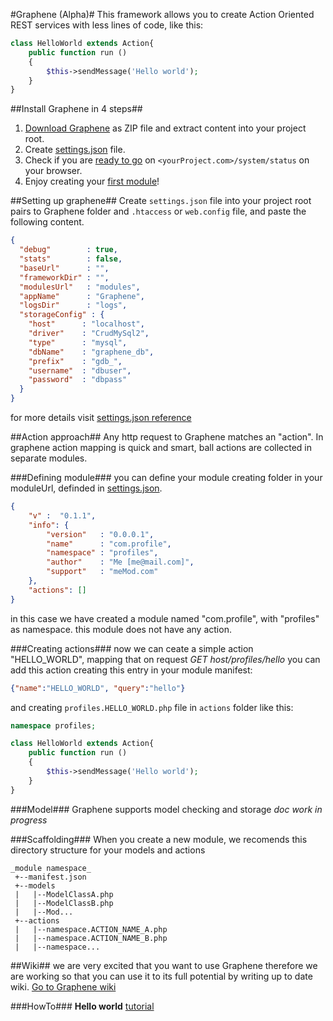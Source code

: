 #Graphene (Alpha)#
This framework allows you to create Action Oriented REST services with less lines of code, like this:
```PHP
class HelloWorld extends Action{
	public function run ()
	{
		$this->sendMessage('Hello world');
	}
}
```

##Install Graphene in 4 steps##
1. [Download Graphene](https://github.com/marcomag89/Graphene/releases/latest) as ZIP file and extract content into your project root.
2. Create [settings.json](#setting-up-graphene) file.
3. Check if you are [ready to go](https://github.com/marcomag89/Graphene/wiki#ready-to-go) on `<yourProject.com>/system/status` on your browser.
4. Enjoy creating your [first module](https://github.com/marcomag89/Graphene/wiki/Hello-World-tutorial)!

##Setting up graphene##
Create `settings.json` file into your project root pairs to Graphene folder and `.htaccess` or `web.config` file, and paste the following content.

```JSON
{
  "debug"        : true,
  "stats"        : false,
  "baseUrl"      : "",
  "frameworkDir" : "",
  "modulesUrl"   : "modules",
  "appName"      : "Graphene",
  "logsDir"      : "logs",
  "storageConfig" : {
    "host"      : "localhost",
    "driver"    : "CrudMySql2",
    "type"      : "mysql",
    "dbName"    : "graphene_db",
    "prefix"    : "gdb_",
    "username"  : "dbuser",
    "password"  : "dbpass"
  }
}
```
for more details visit [settings.json reference](https://github.com/marcomag89/Graphene/wiki/settings.json)

##Action approach##
Any http request to Graphene matches an "action". In graphene action mapping is quick and smart, ball actions are collected in separate modules.

###Defining module###
you can define your module creating folder in your moduleUrl, definded in [settings.json](#setting-up-graphene).

```JSON
{
    "v" :  "0.1.1",
    "info": {
        "version"   : "0.0.0.1",
        "name"      : "com.profile",
        "namespace" : "profiles",
        "author"    : "Me [me@mail.com]",
        "support"   : "meMod.com"
    },
    "actions": []
}
```
in this case we have created a module named "com.profile", with "profiles" as namespace.
this module does not have any action.

###Creating actions###
now we can ceate a simple action "HELLO_WORLD", mapping that on request *GET host/profiles/hello*
you can add this action creating this entry in your module manifest:
```JSON
{"name":"HELLO_WORLD", "query":"hello"}
```
and creating `profiles.HELLO_WORLD.php` file in `actions` folder like this:
```PHP
namespace profiles;

class HelloWorld extends Action{
    public function run ()
    {
        $this->sendMessage('Hello world');
    }
}
```
###Model###
Graphene supports model checking and storage
_doc work in progress_

###Scaffolding###
When you create a new module, we recomends this directory structure for your models and actions
```
_module namespace_
 +--manifest.json
 +--models
 |   |--ModelClassA.php 
 |   |--ModelClassB.php 
 |   |--Mod...
 +--actions
 |   |--namespace.ACTION_NAME_A.php 
 |   |--namespace.ACTION_NAME_B.php
 |   |--namespace...
```


##Wiki##
we are very excited that you want to use Graphene therefore we are working so that you can use it to its full potential by writing up to date wiki.
[Go to Graphene wiki](https://github.com/marcomag89/Graphene/wiki)

###HowTo###
**Hello world** [tutorial](https://github.com/marcomag89/Graphene/wiki/Hello-World-tutorial)
